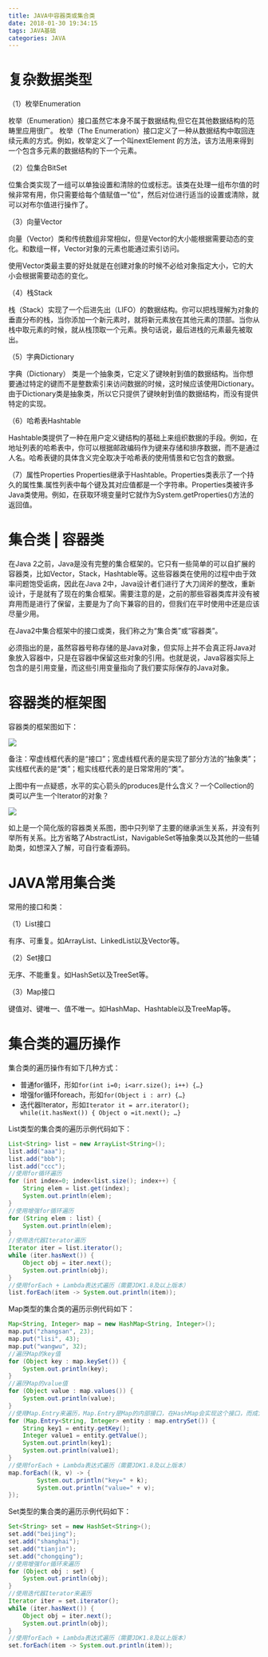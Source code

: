 ```yaml
---
title: JAVA中容器类或集合类
date: 2018-01-30 19:34:15
tags: JAVA基础
categories: JAVA
---
```


# 复杂数据类型

（1）枚举Enumeration

枚举（Enumeration）接口虽然它本身不属于数据结构,但它在其他数据结构的范畴里应用很广。 枚举（The Enumeration）接口定义了一种从数据结构中取回连续元素的方式。例如，枚举定义了一个叫nextElement 的方法，该方法用来得到一个包含多元素的数据结构的下一个元素。

（2）位集合BitSet

位集合类实现了一组可以单独设置和清除的位或标志。该类在处理一组布尔值的时候非常有用，你只需要给每个值赋值一"位"，然后对位进行适当的设置或清除，就可以对布尔值进行操作了。

（3）向量Vector

向量（Vector）类和传统数组非常相似，但是Vector的大小能根据需要动态的变化。和数组一样，Vector对象的元素也能通过索引访问。

使用Vector类最主要的好处就是在创建对象的时候不必给对象指定大小，它的大小会根据需要动态的变化。

（4）栈Stack

栈（Stack）实现了一个后进先出（LIFO）的数据结构。你可以把栈理解为对象的垂直分布的栈，当你添加一个新元素时，就将新元素放在其他元素的顶部。当你从栈中取元素的时候，就从栈顶取一个元素。换句话说，最后进栈的元素最先被取出。

（5）字典Dictionary

字典（Dictionary） 类是一个抽象类，它定义了键映射到值的数据结构。当你想要通过特定的键而不是整数索引来访问数据的时候，这时候应该使用Dictionary。由于Dictionary类是抽象类，所以它只提供了键映射到值的数据结构，而没有提供特定的实现。

（6）哈希表Hashtable

Hashtable类提供了一种在用户定义键结构的基础上来组织数据的手段。例如，在地址列表的哈希表中，你可以根据邮政编码作为键来存储和排序数据，而不是通过人名。哈希表键的具体含义完全取决于哈希表的使用情景和它包含的数据。

（7）属性Properties
Properties继承于Hashtable。Properties类表示了一个持久的属性集.属性列表中每个键及其对应值都是一个字符串。Properties类被许多Java类使用。例如，在获取环境变量时它就作为System.getProperties()方法的返回值。

# 集合类 | 容器类

在Java 2之前，Java是没有完整的集合框架的。它只有一些简单的可以自扩展的容器类，比如Vector，Stack，Hashtable等。这些容器类在使用的过程中由于效率问题饱受诟病，因此在Java 2中，Java设计者们进行了大刀阔斧的整改，重新设计，于是就有了现在的集合框架。需要注意的是，之前的那些容器类库并没有被弃用而是进行了保留，主要是为了向下兼容的目的，但我们在平时使用中还是应该尽量少用。

在Java2中集合框架中的接口或类，我们称之为“集合类”或“容器类”。

必须指出的是，虽然容器号称存储的是Java对象，但实际上并不会真正将Java对象放入容器中，只是在容器中保留这些对象的引用。也就是说，Java容器实际上包含的是引用变量，而这些引用变量指向了我们要实际保存的Java对象。

# 容器类的框架图

容器类的框架图如下：

![](/images/java_syntax_9_1.png)

备注：窄虚线框代表的是“接口”；宽虚线框代表的是实现了部分方法的“抽象类”；实线框代表的是“类”；粗实线框代表的是日常常用的“类”。

上图中有一点疑惑，水平的实心箭头的produces是什么含义？一个Collection的类可以产生一个Iterator的对象？

![](/images/java_syntax_8_1.png)

如上是一个简化版的容器类关系图，图中只列举了主要的继承派生关系，并没有列举所有关系。比方省略了AbstractList，NavigableSet等抽象类以及其他的一些辅助类，如想深入了解，可自行查看源码。

# JAVA常用集合类

常用的接口和类：

（1）List接口

有序、可重复。如ArrayList、LinkedList以及Vector等。

（2）Set接口

无序、不能重复。如HashSet以及TreeSet等。

（3）Map接口

键值对、键唯一、值不唯一。如HashMap、Hashtable以及TreeMap等。

# 集合类的遍历操作

集合类的遍历操作有如下几种方式：

- 普通for循环，形如`for(int i=0; i<arr.size(); i++) {…}`
- 增强for循环foreach，形如`for(Object i : arr) {…}`
- 迭代器Iterator，形如`Iterator it = arr.iterator(); while(it.hasNext()) { Object o =it.next(); …}`

List类型的集合类的遍历示例代码如下：

```java
List<String> list = new ArrayList<String>();
list.add("aaa");
list.add("bbb");
list.add("ccc");
//使用for循环遍历
for (int index=0; index<list.size(); index++) {
    String elem = list.get(index);
    System.out.println(elem);
}
//使用增强for循环遍历
for (String elem : list) {
    System.out.println(elem);
}
//使用迭代器Iterator遍历
Iterator iter = list.iterator();
while (iter.hasNext()) {
    Object obj = iter.next();
    System.out.println(obj);
}
//使用forEach + Lambda表达式遍历（需要JDK1.8及以上版本）
list.forEach(item -> System.out.println(item));
```

Map类型的集合类的遍历示例代码如下：

```java
Map<String, Integer> map = new HashMap<String, Integer>();
map.put("zhangsan", 23);
map.put("lisi", 43);
map.put("wangwu", 32);
//遍历Map的key值
for (Object key : map.keySet()) {
    System.out.println(key);
}
//遍历Map的value值
for (Object value : map.values()) {
    System.out.println(value);
}
//使用Map.Entry来遍历，Map.Entry是Map的内部接口，在HashMap会实现这个接口，而成为HashMap的内部类
for (Map.Entry<String, Integer> entity : map.entrySet()) {
    String key1 = entity.getKey();
    Integer value1 = entity.getValue();
    System.out.println(key1);
    System.out.println(value1);
}
//使用forEach + Lambda表达式遍历（需要JDK1.8及以上版本）
map.forEach((k, v) -> {
        System.out.println("key=" + k);
        System.out.println("value=" + v);
});
```

Set类型的集合类的遍历示例代码如下：

```java
Set<String> set = new HashSet<String>();
set.add("beijing");
set.add("shanghai");
set.add("tianjin");
set.add("chongqing");
//使用增强for循环来遍历
for (Object obj : set) {
    System.out.println(obj);
}
//使用迭代器Iterator来遍历
Iterator iter = set.iterator();
while (iter.hasNext()) {
    Object obj = iter.next();
    System.out.println(obj);
}
//使用forEach + Lambda表达式遍历（需要JDK1.8及以上版本）
set.forEach(item -> System.out.println(item));
```